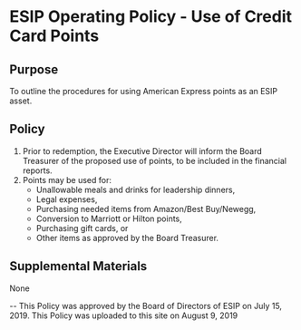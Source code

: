 **ESIP Operating Policy - Use of Credit Card Points**
======================================================================

**Purpose**
------------------------------------

To outline the procedures for using American Express points as an ESIP asset.

**Policy**
------------------------------------

1. Prior to redemption, the Executive Director will inform the Board Treasurer of the proposed use of points, to be included in the financial reports.
2. Points may be used for: 
    * Unallowable meals and drinks for leadership dinners,
    * Legal expenses, 
    * Purchasing needed items from Amazon/Best Buy/Newegg, 
    * Conversion to Marriott or Hilton points, 
    * Purchasing gift cards, or
    * Other items as approved by the Board Treasurer.


**Supplemental Materials**
------------------------------------

None

--
This Policy was approved by the Board of Directors of ESIP on July 15, 2019.
This Policy was uploaded to this site on August 9, 2019
